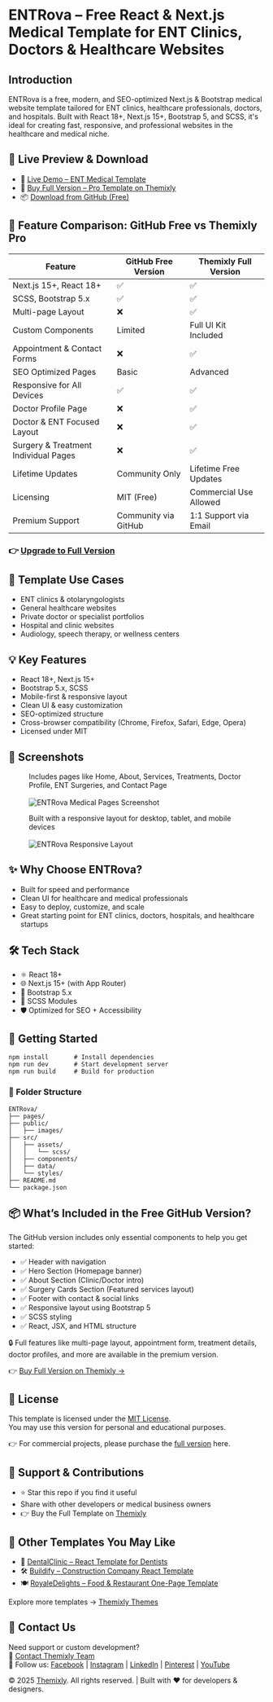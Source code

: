 <!DOCTYPE html>
<html lang="en">
<head>
  <meta charset="UTF-8" />
  <meta name="viewport" content="width=device-width, initial-scale=1.0"/>
  <meta name="description" content="ENTRova is a free, modern, and SEO-optimized React & Next.js template tailored for ENT clinics, doctors, and medical websites. Built with React 18+, Next.js 15+, Bootstrap 5 & SCSS." />
  <meta name="keywords" content="ENT Clinic Template, React Medical Template, Next.js Healthcare Template, Bootstrap Medical UI, Free Medical Template" />
  <meta name="author" content="Themixly Web" />
  <link rel="canonical" href="https://github.com/themixlyweb/nextjs-medical-website-template" />
</head>
<body>

<h1>ENTRova – Free React & Next.js Medical Template for ENT Clinics, Doctors & Healthcare Websites</h1>

<h2>Introduction</h2>
<p>ENTRova is a free, modern, and SEO-optimized Next.js & Bootstrap medical website template tailored for ENT clinics, healthcare professionals, doctors, and hospitals. Built with React 18+, Next.js 15+, Bootstrap 5, and SCSS, it's ideal for creating fast, responsive, and professional websites in the healthcare and medical niche.</p>

<h2>🔗 Live Preview & Download</h2>
<ul>
  <li>🚀 <a href="https://themixly.com/preview/61/ent-clinic-react-nextjs-template/" target="_blank"> Live Demo – ENT Medical Template</a></li>
  <li>🛒 <a href="https://themixly.com/themes/ent-clinic-react-nextjs-template/" target="_blank"> Buy Full Version – Pro Template on Themixly</a></li>
  <li>📦 <a href="https://github.com/themixlyweb/nextjs-medical-website-template" target="_blank"> Download from GitHub (Free)</a></li>
</ul>

<h2>🧩 Feature Comparison: GitHub Free vs Themixly Pro</h2>
<table>
  <thead>
    <tr><th>Feature</th><th>GitHub Free Version</th><th>Themixly Full Version</th></tr>
  </thead>
  <tbody>
    <tr><td>Next.js 15+, React 18+</td><td>✅</td><td>✅</td></tr>
    <tr><td>SCSS, Bootstrap 5.x</td><td>✅</td><td>✅</td></tr>
    <tr><td>Multi-page Layout</td><td>❌</td><td>✅</td></tr>
    <tr><td>Custom Components</td><td>Limited</td><td>Full UI Kit Included</td></tr>
    <tr><td>Appointment & Contact Forms</td><td>❌</td><td>✅</td></tr>
    <tr><td>SEO Optimized Pages</td><td>Basic</td><td>Advanced</td></tr>
    <tr><td>Responsive for All Devices</td><td>✅</td><td>✅</td></tr>
    <tr><td>Doctor Profile Page</td><td>❌</td><td>✅</td></tr>
    <tr><td>Doctor & ENT Focused Layout</td><td>❌</td><td>✅</td></tr>
    <tr><td>Surgery & Treatment Individual Pages</td><td>❌</td><td><span>✅</span></td></tr>
    <tr><td>Lifetime Updates</td><td>Community Only</td><td>Lifetime Free Updates</td></tr>
    <tr><td>Licensing</td><td>MIT (Free)</td><td>Commercial Use Allowed</td></tr>
    <tr><td>Premium Support</td><td>Community via GitHub</td><td>1:1 Support via Email</td></tr>
  </tbody>
</table>

<h3>👉 <a href="https://themixly.com/themes/ent-clinic-react-nextjs-template/" target="_blank"> Upgrade to Full Version</a></h3>

<h2>🧠 Template Use Cases</h2>
<ul>
  <li>ENT clinics & otolaryngologists</li>
  <li>General healthcare websites</li>
  <li>Private doctor or specialist portfolios</li>
  <li>Hospital and clinic websites</li>
  <li>Audiology, speech therapy, or wellness centers</li>
</ul>

<h2>💡 Key Features</h2>
<ul>
  <li>React 18+, Next.js 15+</li>
  <li>Bootstrap 5.x, SCSS</li>
  <li>Mobile-first & responsive layout</li>
  <li>Clean UI & easy customization</li>
  <li>SEO-optimized structure</li>
  <li>Cross-browser compatibility (Chrome, Firefox, Safari, Edge, Opera)</li>
  <li>Licensed under MIT</li>
</ul>

<h2>📸 Screenshots</h2>
<figure>
  <figcaption>Includes pages like Home, About, Services, Treatments, Doctor Profile, ENT Surgeries, and Contact Page</figcaption><br/>
  <img src="https://themixly.com/wp-content/uploads/2025/05/ENTRova-Product-Detail-Image2-scaled.png" alt="ENTRova Medical Pages Screenshot">
</figure>

<figure>
  <figcaption>Built with a responsive layout for desktop, tablet, and mobile devices</figcaption><br/>
  <img src="https://themixly.com/wp-content/uploads/2025/05/ENTRova-Product-Detail-Image3-scaled.png" alt="ENTRova Responsive Layout">
</figure>

<h2>✨ Why Choose ENTRova?</h2>
<ul>
  <li>Built for speed and performance</li>
  <li>Clean UI for healthcare and medical professionals</li>
  <li>Easy to deploy, customize, and scale</li>
  <li>Great starting point for ENT clinics, doctors, hospitals, and healthcare startups</li>
</ul>

<h2>🛠️ Tech Stack</h2>
<ul>
  <li>⚛️ React 18+</li>
  <li>🌐 Next.js 15+ (with App Router)</li>
  <li>🎨 Bootstrap 5.x</li>
  <li>🧩 SCSS Modules</li>
  <li>🛡️ Optimized for SEO + Accessibility</li>
</ul>

<h2>🚀 Getting Started</h2>
<pre><code>npm install       # Install dependencies
npm run dev       # Start development server
npm run build     # Build for production</code></pre>

<h3>📁 Folder Structure</h3>

<pre><code>ENTRova/
├── pages/
├── public/
│   ├── images/
├── src/
│   ├── assets/
│   │   └── scss/
│   ├── components/
│   ├── data/
│   └── styles/
├── README.md
└── package.json</code></pre>

<h2>📦 What’s Included in the Free GitHub Version?</h2>
<p>The GitHub version includes only essential components to help you get started:</p>
<ul>
  <li>✅ Header with navigation</li>
  <li>✅ Hero Section (Homepage banner)</li>
  <li>✅ About Section (Clinic/Doctor intro)</li>
  <li>✅ Surgery Cards Section (Featured services layout)</li>
  <li>✅ Footer with contact & social links</li>
  <li>✅ Responsive layout using Bootstrap 5</li>
  <li>✅ SCSS styling</li>
  <li>✅ React, JSX, and HTML structure</li>
</ul>
<p>🔒 Full features like multi-page layout, appointment form, treatment details, doctor profiles, and more are available in the premium version.</p>
<p>👉 <a href="https://themixly.com/themes/ent-clinic-react-nextjs-template/" target="_blank">Buy Full Version on Themixly →</a></p>

<h2>📝 License</h2>
<p>This template is licensed under the <a href="https://github.com/themixlyweb/nextjs-medical-website-template/blob/main/LICENSE" target="_blank">MIT License</a>.<br>
You may use this version for personal and educational purposes.<br>
<p>👉 For commercial projects, please purchase the <a href="https://themixly.com/themes/ent-clinic-react-nextjs-template/" target="_blank">full version</a> here.</p>

<h2>📢 Support & Contributions</h2>
<ul>
  <li>⭐ Star this repo if you find it useful</li>
  <li>Share with other developers or medical business owners</li>
  <li>👉 Buy the Full Template on <a href="https://themixly.com/themes/ent-clinic-react-nextjs-template/" target="_blank">Themixly</a></li>
</ul>

<h2>🔗 Other Templates You May Like</h2>
<ul>
  <li>🦷 <a href="https://themixly.com/themes/dental-clinic-react-nextjs-template/" target="_blank">DentalClinic – React Template for Dentists</a></li>
  <li>🛠 <a href="https://themixly.com/themes/construction-company-react-nextjs-template/" target="_blank">Buildify – Construction Company React Template</a></li>
  <li>🍽 <a href="https://themixly.com/themes/gourmet-food-react-one-page-template/" target="_blank">RoyaleDelights – Food & Restaurant One-Page Template</a></li>
</ul>

<p>Explore more templates → <a href="https://themixly.com/themes" target="_blank">Themixly Themes</a></p>

<h2>🧾 Contact Us</h2>
<p>
  Need support or custom development?<br>
  📩 <a href="https://themixly.com/contact-us/" target="_blank">Contact Themixly Team</a><br>
  🔗 Follow us:
  <a href="https://www.facebook.com/profile.php?id=61576748155161" target="_blank">Facebook</a> |
  <a href="https://www.instagram.com/themixly/" target="_blank">Instagram</a> |
  <a href="https://www.linkedin.com/showcase/themixly" target="_blank">LinkedIn</a> |
  <a href="https://www.pinterest.com/Themixly" target="_blank">Pinterest</a> |
  <a href="https://www.youtube.com/@Thmixly" target="_blank">YouTube</a>
</p>

<footer>
  © 2025 <a href="https://themixly.com/" target="_blank">Themixly</a>. All rights reserved. | Built with ❤️ for developers & designers.
</footer>

</body>
</html>